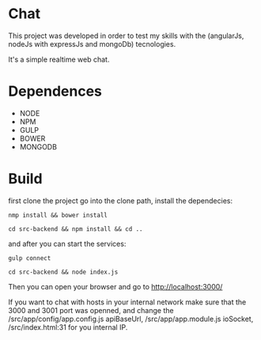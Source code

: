 # Chat

This project was developed in order to test my skills with the (angularJs, nodeJs with expressJs and mongoDb) tecnologies.

It's a simple realtime web chat.

# Dependences

  - NODE
  - NPM
  - GULP
  - BOWER
  - MONGODB

# Build

  first clone the project go into the clone path, install the dependecies:

  `nmp install && bower install`

  `cd src-backend && npm install && cd ..`

  and after you can start the services:

  `gulp connect`

  `cd src-backend && node index.js`

  Then you can open your browser and go to [http://localhost:3000/](http://localhost:3000/)

  If you want to chat with hosts in your internal network make sure that the 3000 and 3001 port was openned,
  and change the /src/app/config/app.config.js apiBaseUrl, /src/app/app.module.js ioSocket, /src/index.html:31 for you internal IP.
